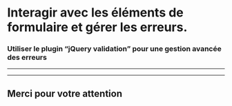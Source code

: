 <!-- footer: Copyright 2017 © Glenn ROLLAND – Reproduction interdite -->
<!-- page_number : true -->

<link rel="stylesheet" href="../../assets/style.css" />

# Interagir avec les éléments de formulaire et gérer les erreurs.

### Utiliser le plugin “jQuery validation” pour une gestion avancée des erreurs

<!-- 07/04 Document -->

----

----

## Merci pour votre attention
